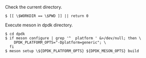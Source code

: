 Check the current directory.

```
$ [[ \$WORKDIR == \$PWD ]] || return 0
```

Execute meson in dpdk directory.

```
$ cd dpdk
$ if meson configure | grep '^  platform ' &>/dev/null; then \
    DPDK_PLATFORM_OPTS="-Dplatform=generic"; \
  fi
$ meson setup \${DPDK_PLATFORM_OPTS} ${DPDK_MESON_OPTS} build
```
